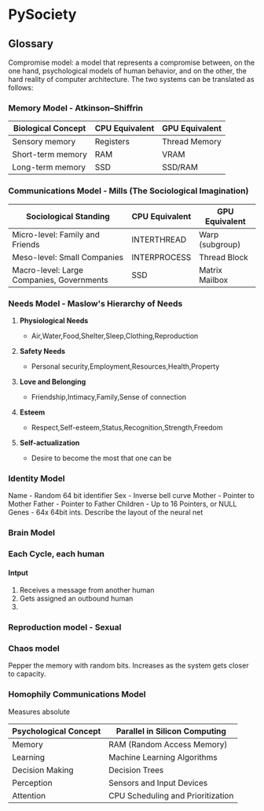 # PySociety

## Glossary

Compromise model: a model that represents a compromise between, on the one hand, psychological models of human behavior, and on the other, the hard reality of computer architecture. The two systems can be translated as follows:


### Memory Model - Atkinson–Shiffrin 
| Biological Concept           | CPU Equivalent | GPU Equivalent |
|------------------------------|----------------|----------------|
| Sensory memory               | Registers      | Thread Memory  |
| Short-term memory            | RAM            | VRAM           |
| Long-term memory             | SSD            | SSD/RAM        |

### Communications Model - Mills (The Sociological Imagination)
| Sociological Standing                     | CPU Equivalent | GPU Equivalent |
|-------------------------------------------|----------------|----------------|
| Micro-level: Family and Friends           | INTERTHREAD    | Warp (subgroup)|
| Meso-level: Small Companies               | INTERPROCESS   | Thread Block   |
| Macro-level: Large Companies, Governments | SSD            | Matrix Mailbox |

### Needs Model - Maslow's Hierarchy of Needs
1. **Physiological Needs**
   - Air,Water,Food,Shelter,Sleep,Clothing,Reproduction

2. **Safety Needs**
   - Personal security,Employment,Resources,Health,Property

3. **Love and Belonging**
   - Friendship,Intimacy,Family,Sense of connection

4. **Esteem**
   - Respect,Self-esteem,Status,Recognition,Strength,Freedom

5. **Self-actualization**
   - Desire to become the most that one can be

### Identity Model
Name - Random 64 bit identifier
Sex  - Inverse bell curve 
Mother - Pointer to Mother
Father - Pointer to Father
Children - Up to 16 Pointers, or NULL
Genes - 64x 64bit ints. Describe the layout of the neural net

### Brain Model

### Each Cycle, each human

#### Intput
1. Receives a message from another human
2. Gets assigned an outbound human
3. 

### Reproduction model - Sexual


### Chaos model
Pepper the memory with random bits. 
Increases as the system gets closer to capacity.



### Homophily Communications Model

Measures absolute 


| Psychological Concept        | Parallel in Silicon Computing      |
|------------------------------|-------------------------------------|
| Memory                       | RAM (Random Access Memory)          |
| Learning                     | Machine Learning Algorithms         |
| Decision Making              | Decision Trees                      |
| Perception                   | Sensors and Input Devices           |
| Attention                    | CPU Scheduling and Prioritization   |
